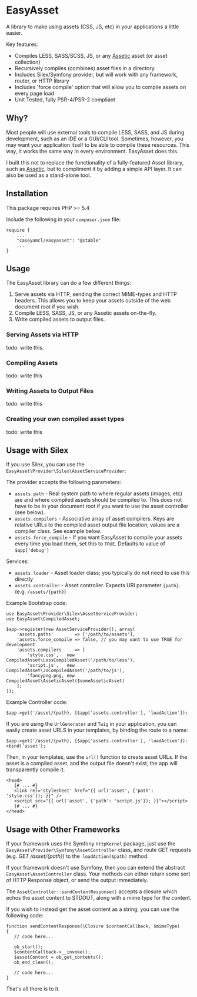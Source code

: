 EasyAsset
=========

A library to make using assets (CSS, JS, etc) in your applications a little easier.
 
Key features:

* Compiles LESS, SASS/SCSS, JS, or any [Assetic](https://github.com/kriswallsmith/assetic) asset (or asset collection)
* Recursively compiles (combines) asset files in a directory
* Includes Silex/Symfony provider, but will work with any framework, router, or HTTP library
* Includes 'force compile' option that will allow you to compile assets on every page load
* Unit Tested, fully PSR-4/PSR-2 compliant

Why?
----

Most people will use external tools to compile LESS, SASS, and JS during development, such as an IDE or a GUI/CLI tool.
Sometimes, however, you may want your application itself to be able to compile these resources.  This way, it works
the same way in every environment.  EasyAsset does this.

I built this not to replace the functionality of a fully-featured Asset library, such as [Assetic](https://github.com/kriswallsmith/assetic),
but to compliment it by adding a simple API layer.  It can also be used as a stand-alone tool.

Installation
------------

This package requires PHP >= 5.4

Include the following in your `composer.json` file:

    require {
        ...
        "caseyamcl/easyasset": "@stable"
        ...
    }
    
Usage
-----

The EasyAsset library can do a few different things:

1. Serve assets via HTTP, sending the correct MIME-types and HTTP headers.  This allows you to keep your assets
   outside of the web document root if you wish.
2. Compile LESS, SASS, JS, or any Assetic assets on-the-fly.
3. Write compiled assets to output files.

### Serving Assets via HTTP

todo: write this.

### Compiling Assets

todo: write this

### Writing Assets to Output Files

todo: write this

### Creating your own compiled asset types

todo: write this

Usage with Silex
----------------

If you use Silex, you can use the `EasyAsset\Provider\Silex\AssetServiceProvider`:

The provider accepts the following parameters:

* `assets.path` - Real system path to where regular assets (images, etc) are and where compiled assets should
   be compiled to.  This does not have to be in your document root if you want to use the asset controller (see below).
* `assets.compilers` - Associative array of asset compilers.  Keys are relative URLs to the compiled asset output 
   file location; values are a compiler class.  See example below.
* `assets.force_compile` - If you want EasyAsset to compile your assets every time you load them,
   set this to `TRUE`.  Defaults to value of `$app['debug']`

Services:

* `assets.loader`     - Asset loader class; you typically do not need to use this directly
* `assets.controller` - Asset controller.  Expects URI parameter `{path}`. (e.g. `/assets/{path}`)

Example Bootstrap code:

    use EasyAsset\Provider\Silex\AssetServiceProvider;
    use EasyAsset\CompiledAsset;

    $app->register(new AssetServiceProvider(), array(
        'assets.paths'        => ['/path/to/assets'],
        'assets.force_compile => false, // you may want to use TRUE for development
        'assets.compilers     => [
            'style.css',   new CompiledAsset\LessCompiledAsset('/path/to/less'),
            'script.js',   new CompiledAsset\JsCompiledAsset('/path/to/js'),
            'fancypng.png, new CompiledAsset\AsseticAsset($someAsseticAsset)
        ];
    ));

Example Controller code:

    $app->get('/asset/{path}, [$app['assets.controller'], 'loadAction']); 
    
If you are using the `UrlGenerator` and `Twig` in your application, you can easily create asset
URLS in your templates, by binding the route to a name:

    $app->get('/asset/{path}, [$app['assets.controller'], 'loadAction'])->bind('asset'); 
        
Then, in your templates, use the `url()` function to create asset URLs.  If the asset is a compiled
asset, and the output file doesn't exist, the app will transparently compile it.

    <head>
       {# ... #}
       <link rel='stylesheet' href="{{ url('asset', {'path': 'style.css'}); }}" />
       <script src="{{ url('asset', {'path': 'script.js'}); }}"></script>
       {# ... #}
    </head>


Usage with Other Frameworks
---------------------------

If your framework uses the Symfony `HttpKernel` package, just use the
`EasyAsset\Provider\Symfony\AssetController` class, and route GET requests
(e.g. *GET /asset/{path}*) to the` loadAction($path)` method.
 
If your framework doesn't use Symfony, then you can extend the abstract
`EasyAsset\AssetController` class.  Your methods can either return some sort
of HTTP Response object, or send the output immediately.

The `AssetController::sendContentResponse()` accepts a closure which echos the
asset content to STDOUT, along with a mime type for the content.
 
If you wish to instead get the asset content as a string, you can use
the following code:

    function sendContentResponse(\Closure $contentCallback, $mimeType)
    {
       // code here...
       
       ob_start();
       $contentCallback->__invoke();
       $assetContent = ob_get_contents();
       ob_end_clean();
       
       // code here...
    }

That's all there is to it.
